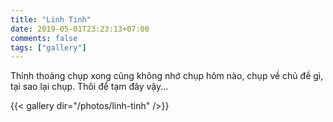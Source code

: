 ```yaml
---
title: "Linh Tinh"
date: 2019-05-01T23:23:13+07:00
comments: false
tags: ["gallery"]
---
```


Thỉnh thoảng chụp xong cũng không nhớ chụp hôm nào, chụp về chủ đề gì, tại sao lại chụp. Thôi để tạm đây vậy...

{{< gallery dir="/photos/linh-tinh" />}}
